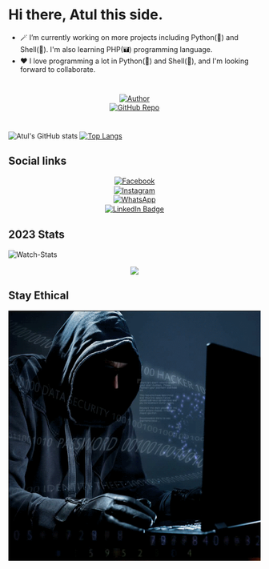 # Hi there, Atul this side.
 
- 🪄 I’m currently working on more projects including Python(🐍) and Shell(🐚). I'm also learning PHP(🖬) programming language.
- ♥️ I love programming a lot in Python(🐍) and Shell(🐚), and I'm looking forward to collaborate.<br>

#
<p align="center">
  <a href="https://github.com/A-Unix"  target="_blank">
    <img align="center" src="https://img.shields.io/badge/Author-Atul-cyan" alt="Author">
  </a><br>
  <a href="https://github.com/A-Unix?tab=repositories"  target="_blank">
    <img align="center" src="https://img.shields.io/badge/GitHub_Repo-A--Unix-yellow" alt="GitHub Repo">
  </a><br>
</p>

#
![Atul's GitHub stats](https://github-readme-stats.vercel.app/api?username=A-Unix&show_icons=true&theme=transparent)   [![Top Langs](https://github-readme-stats.vercel.app/api/top-langs/?username=A-Unix&theme=transparent)](https://github.com/A-Unix/github-readme-stats)

## Social links<br>
<p align="center">
 <a href="https://www.facebook.com/as46176"  target="_blank">
  <img align="center" src="https://img.shields.io/badge/Facebook-0000FF" alt="Facebook">
 </a><br>
 <a href="https://www.instagram.com/atul_s3"  target="_blank">
  <img align="center" src="https://img.shields.io/badge/Instagram-FF1493" alt="Instagram">
 </a><br>
 <a href="https://wa.me/+8894287590?text=Hi+Atul,+nice+to+meet+you,+my+name+is+ , I got your no. from GitHub" target="_blank">
  <img align="center" src="https://img.shields.io/badge/WhatsApp-90EE90" alt="WhatsApp">
 </a><br>
 <a href="https://www.linkedin.com/in/atul-sharma-7b5259181/">
    <img align="center" src="https://img.shields.io/badge/LinkedIn-blue?style=for-the-badge&logo=linkedin&logoColor=white" alt="LinkedIn Badge"/>
  </a>
</p>

## 2023 Stats
<img align="center" width="963" height="550" alt="Watch-Stats" src="https://github.com/Atuls-git/Atuls-git/assets/54507991/24836931-9e26-4161-95fa-27b03f33cee4" /><br>
<p align="center">
<img align="center" src="https://img.shields.io/badge/Stay_tuned_for_more_scripts_:)-8A2BE2" target="_blank" />
</p>

## Stay Ethical
<img height="500" width="963" src="https://github.com/TermuxHackz/termuxhackz/blob/master/hacker_uGThpFPb.gif"/>
